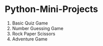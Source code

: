 # Python-Mini-Projects
1. Basic Quiz Game
2. Number Guessing Game
3. Rock Paper Scissors
4. Adventure Game
